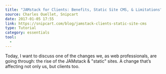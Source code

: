 ```yaml
---
title: "JAMstack for Clients: Benefits, Static Site CMS, & Limitations"
source: Charles Ouellet, Snipcart
date: 2017-01-05 17:55
link: https://snipcart.com/blog/jamstack-clients-static-site-cms
type: Tutorial
category: essentials
tool:
  - 
---
```

Today, I want to discuss one of the changes we, as web professionals, are going through: the rise of the JAMstack & "static" sites. A change that’s affecting not only us, but clients too. 





